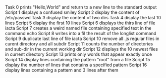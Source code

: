 Task 0 prints "Hello,World" and return to a new line to the standard output
Script 1 displays a confused smiley
Script 2 display the content of /etc/passwd
Task 3 display the content of two dirs 
Task 4 display the last 10 lines 
Script 5 display the first 10 lines
Script 6 displays the thirs line of file iacta
Script 7 creates a weird named file containing specified text in the command echo
Script 8 writes into a fil the result of the longlist command
Script 9 duplicate last line of file iacta
Script 10 remove all .js regular files in curent directory and all subdir
Script 11 counts the number of directories and sub-dir in the current working dir
Script 12 displays the 10 newest files in current directory
Script 13 prints only words that appear exactly once
Script 14 display lines containing the pattern "root" from a file
Script 15 display the number of lines that contains a specified pattern
Script 16 display lines containing a pattern and 3 lines after them
